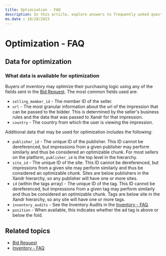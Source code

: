 ```yaml
---
title: Optimization - FAQ
description: In this article, explore answers to frequently asked questions (FAQs) about optimization.
ms.date : 10/28/2023
---
```


# Optimization - FAQ

## Data for optimization

### What data is available for optimization

Buyers of inventory may optimize their purchasing logic using any of the fields sent in the [Bid Request](outgoing-bid-request-to-bidders.md). The most common fields used are:

- `selling_member_id` - The member ID of the seller.
- `url` - The most granular information about the url of the impression that can be passed to the bidder. This is determined by the seller's business rules and the data that was passed to Xandr for that impression.
- `country` - The country from which the user is viewing the impression.

Additional data that may be used for optimization includes the following:

- `publisher_id` - The unique ID of the publisher. This ID cannot be dereferenced, but impressions from a given publisher may perform similarly and thus be considered an optimizable chunk. For most sellers on the platform, `publisher_id` is the top level in the hierarchy.
- `site_id` - The unique ID of the site. This ID cannot be dereferenced, but impressions from a given site may perform similarly and thus be considered an optimizable chunk. Sites are below publishers in the Xandr hierarchy, so any publisher will have one or more sites.
- `id` (within the tags array) - The unique ID of the tag. This ID cannot be dereferenced, but impressions from a given tag may perform similarly and thus be considered an optimizable chunk. Tags are below site in the Xandr hierarchy, so any site will have one or more tags.
- `inventory_audits` - See the Inventory Audits in the [Inventory - FAQ](inventory---faq.md).
- `position` - When available, this indicates whether the ad tag is above or below the fold.

## Related topics

- [Bid Request](outgoing-bid-request-to-bidders.md)
- [Inventory - FAQ](inventory---faq.md)
